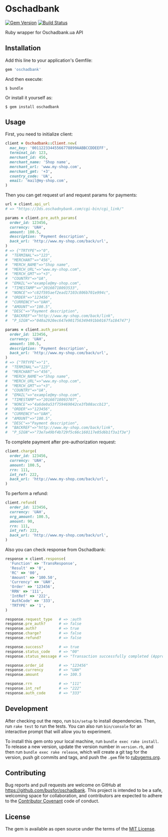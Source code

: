 # Oschadbank

[![Gem Version](https://badge.fury.io/rb/oschadbank.svg)](https://badge.fury.io/rb/oschadbank)
[![Build Status](https://travis-ci.org/busfor/oschadbank.svg?branch=master)](https://travis-ci.org/busfor/oschadbank)

Ruby wrapper for Oschadbank.ua API

## Installation

Add this line to your application's Gemfile:

```ruby
gem 'oschadbank'
```

And then execute:

    $ bundle

Or install it yourself as:

    $ gem install oschadbank

## Usage

First, you need to initialize client:

```ruby
client = Oschadbank::Client.new(
  mac_key: '00112233445566778899AABBCCDDEEFF',
  terminal_id: 123,
  merchant_id: 456,
  merchant_name: 'Shop name',
  merchant_url: 'www.my-shop.com',
  merchant_gmt: '+3',
  country_code: 'UA',
  email: 'mail@my-shop.com',
)
```

Then you can get request url and request params for payments:

```ruby
url = client.api_url
# => "https://3ds.oschadnybank.com/cgi-bin/cgi_link/"

params = client.pre_auth_params(
  order_id: 123456,
  currency: 'UAH',
  amount: 100.5,
  description: 'Payment description',
  back_url: 'http://www.my-shop.com/back/url',
)
# => {"TRTYPE"=>"0",
#  "TERMINAL"=>"123",
#  "MERCHANT"=>"456",
#  "MERCH_NAME"=>"Shop name",
#  "MERCH_URL"=>"www.my-shop.com",
#  "MERCH_GMT"=>"+3",
#  "COUNTRY"=>"UA",
#  "EMAIL"=>"example@my-shop.com",
#  "TIMESTAMP"=>"20160718093533",
#  "NONCE"=>"c82f595aef2ead17103c806b701e994c",
#  "ORDER"=>"123456",
#  "CURRENCY"=>"UAH",
#  "AMOUNT"=>"100.5",
#  "DESC"=>"Payment description",
#  "BACKREF"=>"http://www.my-shop.com/back/link",
#  "P_SIGN"=>"040a2920ec647e901756349491bb0167fa184747"}

params = client.auth_params(
  order_id: 123456,
  currency: 'UAH',
  amount: 100.5,
  description: 'Payment description',
  back_url: 'http://www.my-shop.com/back/url',
)
# => {"TRTYPE"=>"1",
#  "TERMINAL"=>"123",
#  "MERCHANT"=>"456",
#  "MERCH_NAME"=>"Shop name",
#  "MERCH_URL"=>"www.my-shop.com",
#  "MERCH_GMT"=>"+3",
#  "COUNTRY"=>"UA",
#  "EMAIL"=>"example@my-shop.com",
#  "TIMESTAMP"=>"20160718093707",
#  "NONCE"=>"4a6de0a53f759469042ce3fb08accb13",
#  "ORDER"=>"123456",
#  "CURRENCY"=>"UAH",
#  "AMOUNT"=>"100.5",
#  "DESC"=>"Payment description",
#  "BACKREF"=>"http://www.my-shop.com/back/link",
#  "P_SIGN"=>"73e7a49bf4b729f5c66c160117e05d6b1f3a1f3e"}
```

To complete payment after pre-authorization request:

```ruby
client.charge(
  order_id: 123456,
  currency: 'UAH',
  amount: 100.5,
  rrn: 111,
  int_ref: 222,
  back_url: 'http://www.my-shop.com/back/url',
)
```

To perform a refund:

```ruby
client.refund(
  order_id: 123456,
  currency: 'UAH',
  org_amount: 100.5,
  amount: 90,
  rrn: 111,
  int_ref: 222,
  back_url: 'http://www.my-shop.com/back/url',
)
```

Also you can check response from Oschadbank:

```ruby
response = client.response(
  'Function' => 'TransResponse',
  'Result' => '0',
  'RC' => '00',
  'Amount' => '100.50',
  'Currency' => 'UAH',
  'Order' => '123456',
  'RRN' => '111',
  'IntRef' => '222',
  'AuthCode' => '333',
  'TRTYPE' => '1',
)

response.request_type   # => :auth
response.pre_auth?      # => false
response.auth?          # => true
response.charge?        # => false
response.refund?        # => false

response.success?       # => true
response.status_code    # => "00"
response.status_message # => "Transaction successfully completed (Approved)"

response.order_id       # => "123456"
response.currency       # => "UAH"
response.amount         # => 100.5

response.rrn            # => "111"
response.int_ref        # => "222"
response.auth_code      # => "333"
```

## Development

After checking out the repo, run `bin/setup` to install dependencies. Then, run `rake test` to run the tests. You can also run `bin/console` for an interactive prompt that will allow you to experiment.

To install this gem onto your local machine, run `bundle exec rake install`. To release a new version, update the version number in `version.rb`, and then run `bundle exec rake release`, which will create a git tag for the version, push git commits and tags, and push the `.gem` file to [rubygems.org](https://rubygems.org).

## Contributing

Bug reports and pull requests are welcome on GitHub at https://github.com/busfor/oschadbank. This project is intended to be a safe, welcoming space for collaboration, and contributors are expected to adhere to the [Contributor Covenant](contributor-covenant.org) code of conduct.


## License

The gem is available as open source under the terms of the [MIT License](http://opensource.org/licenses/MIT).
